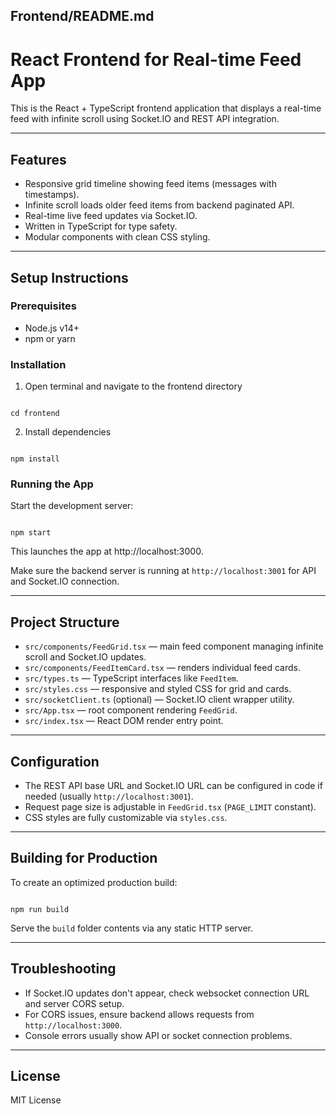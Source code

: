 ## Frontend/README.md

# React Frontend for Real-time Feed App

This is the React + TypeScript frontend application that displays a real-time feed with infinite scroll using Socket.IO and REST API integration.

---

## Features

- Responsive grid timeline showing feed items (messages with timestamps).
- Infinite scroll loads older feed items from backend paginated API.
- Real-time live feed updates via Socket.IO.
- Written in TypeScript for type safety.
- Modular components with clean CSS styling.

---

## Setup Instructions

### Prerequisites

- Node.js v14+
- npm or yarn

### Installation

1. Open terminal and navigate to the frontend directory

```

cd frontend

```

2. Install dependencies

```

npm install

```

### Running the App

Start the development server:

```

npm start

```

This launches the app at http://localhost:3000.

Make sure the backend server is running at `http://localhost:3001` for API and Socket.IO connection.

---

## Project Structure

- `src/components/FeedGrid.tsx` — main feed component managing infinite scroll and Socket.IO updates.
- `src/components/FeedItemCard.tsx` — renders individual feed cards.
- `src/types.ts` — TypeScript interfaces like `FeedItem`.
- `src/styles.css` — responsive and styled CSS for grid and cards.
- `src/socketClient.ts` (optional) — Socket.IO client wrapper utility.
- `src/App.tsx` — root component rendering `FeedGrid`.
- `src/index.tsx` — React DOM render entry point.

---

## Configuration

- The REST API base URL and Socket.IO URL can be configured in code if needed (usually `http://localhost:3001`).
- Request page size is adjustable in `FeedGrid.tsx` (`PAGE_LIMIT` constant).
- CSS styles are fully customizable via `styles.css`.

---

## Building for Production

To create an optimized production build:

```

npm run build

```

Serve the `build` folder contents via any static HTTP server.

---

## Troubleshooting

- If Socket.IO updates don't appear, check websocket connection URL and server CORS setup.
- For CORS issues, ensure backend allows requests from `http://localhost:3000`.
- Console errors usually show API or socket connection problems.

---

## License

MIT License